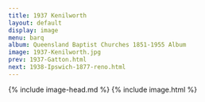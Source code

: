 ```yaml
---
title: 1937 Kenilworth
layout: default
display: image
menu: barq
album: Queensland Baptist Churches 1851-1955 Album
image: 1937-Kenilworth.jpg
prev: 1937-Gatton.html
next: 1938-Ipswich-1877-reno.html
---
```

{% include image-head.md %}
{% include image.html %}